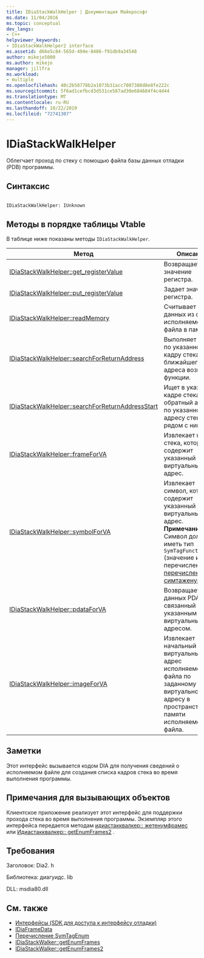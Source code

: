 ```yaml
---
title: IDiaStackWalkHelper | Документация Майкрософт
ms.date: 11/04/2016
ms.topic: conceptual
dev_langs:
- C++
helpviewer_keywords:
- IDiaStackWalkHelper2 interface
ms.assetid: d66e5c84-565d-494e-8486-f91db9a34548
author: mikejo5000
ms.author: mikejo
manager: jillfra
ms.workload:
- multiple
ms.openlocfilehash: 40c2b58778b2a1073b31acc7007388d8e8fe222c
ms.sourcegitcommit: 5f6ad1cefbcd3d531ce587ad30e684684f4c4d44
ms.translationtype: MT
ms.contentlocale: ru-RU
ms.lasthandoff: 10/22/2019
ms.locfileid: "72741307"
---
```

# <a name="idiastackwalkhelper"></a>IDiaStackWalkHelper
Облегчает проход по стеку с помощью файла базы данных отладки (PDB) программы.

## <a name="syntax"></a>Синтаксис

```

IDiaStackWalkHelper: IUnknown

```

## <a name="methods-in-vtable-order"></a>Методы в порядке таблицы Vtable
 В таблице ниже показаны методы `IDiaStackWalkHelper`.

|Метод|Описание|
|------------|-----------------|
|[IDiaStackWalkHelper::get_registerValue](../../debugger/debug-interface-access/idiastackwalkhelper-get-registervalue.md)|Возвращает значение регистра.|
|[IDiaStackWalkHelper::put_registerValue](../../debugger/debug-interface-access/idiastackwalkhelper-put-registervalue.md)|Задает значение регистра.|
|[IDiaStackWalkHelper::readMemory](../../debugger/debug-interface-access/idiastackwalkhelper-readmemory.md)|Считывает блок данных из образа исполняемого файла в памяти.|
|[IDiaStackWalkHelper::searchForReturnAddress](../../debugger/debug-interface-access/idiastackwalkhelper-searchforreturnaddress.md)|Выполняет поиск по указанному кадру стека для ближайшего адреса возврата функции.|
|[IDiaStackWalkHelper::searchForReturnAddressStart](../../debugger/debug-interface-access/idiastackwalkhelper-searchforreturnaddressstart.md)|Ищет в указанном кадре стека обратный адрес по указанному адресу стека или рядом с ним.|
|[IDiaStackWalkHelper::frameForVA](../../debugger/debug-interface-access/idiastackwalkhelper-frameforva.md)|Извлекает кадр стека, который содержит указанный виртуальный адрес.|
|[IDiaStackWalkHelper::symbolForVA](../../debugger/debug-interface-access/idiastackwalkhelper-symbolforva.md)|Извлекает символ, который содержит указанный виртуальный адрес. **Примечание.**  Символ должен иметь тип `SymTagFunctionType` (значение из перечисления [перечисления симтаженум](../../debugger/debug-interface-access/symtagenum.md) ).|
|[IDiaStackWalkHelper::pdataForVA](../../debugger/debug-interface-access/idiastackwalkhelper-pdataforva.md)|Возвращает блок данных PDATA, связанный с указанным виртуальным адресом.|
|[IDiaStackWalkHelper::imageForVA](../../debugger/debug-interface-access/idiastackwalkhelper-imageforva.md)|Извлекает начальный виртуальный адрес исполняемого файла по заданному виртуальному адресу в пространстве памяти исполняемого файла.|

## <a name="remarks"></a>Заметки
 Этот интерфейс вызывается кодом DIA для получения сведений о исполняемом файле для создания списка кадров стека во время выполнения программы.

## <a name="notes-for-callers"></a>Примечания для вызывающих объектов
 Клиентское приложение реализует этот интерфейс для поддержки прохода стека во время выполнения программы. Экземпляр этого интерфейса передается методам [идиастакквалкер:: жетенумфрамес](../../debugger/debug-interface-access/idiastackwalker-getenumframes.md) или [Идиастакквалкер:: getEnumFrames2](../../debugger/debug-interface-access/idiastackwalker-getenumframes2.md) .

## <a name="requirements"></a>Требования
 Заголовок: Dia2. h

 Библиотека: диагуидс. lib

 DLL: msdia80.dll

## <a name="see-also"></a>См. также
- [Интерфейсы (SDK для доступа к интерфейсу отладки)](../../debugger/debug-interface-access/interfaces-debug-interface-access-sdk.md)
- [IDiaFrameData](../../debugger/debug-interface-access/idiaframedata.md)
- [Перечисление SymTagEnum](../../debugger/debug-interface-access/symtagenum.md)
- [IDiaStackWalker::getEnumFrames](../../debugger/debug-interface-access/idiastackwalker-getenumframes.md)
- [IDiaStackWalker::getEnumFrames2](../../debugger/debug-interface-access/idiastackwalker-getenumframes2.md)